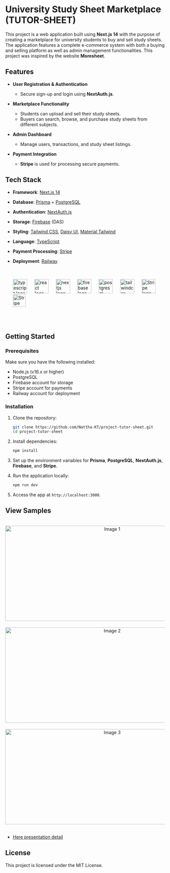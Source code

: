 # University Study Sheet Marketplace (TUTOR-SHEET)

This project is a web application built using **Next.js 14** with the purpose of creating a marketplace for university students to buy and sell study sheets. The application features a complete e-commerce system with both a buying and selling platform as well as admin management functionalities. This project was inspired by the website **Moresheet**.

## Features

- **User Registration & Authentication**
  - Secure sign-up and login using **NextAuth.js**.
- **Marketplace Functionality**
  - Students can upload and sell their study sheets.
  - Buyers can search, browse, and purchase study sheets from different subjects.
- **Admin Dashboard**

  - Manage users, transactions, and study sheet listings.

- **Payment Integration**
  - **Stripe** is used for processing secure payments.

## Tech Stack

- **Framework**: [Next.js 14](https://nextjs.org/)
- **Database**: [Prisma](https://www.prisma.io/) + [PostgreSQL](https://www.postgresql.org/)
- **Authentication**: [NextAuth.js](https://next-auth.js.org/)
- **Storage**: [Firebase](https://firebase.google.com/) (DAS)
- **Styling**: [Tailwind CSS](https://tailwindcss.com/), [Daisy UI](https://daisyui.com/), [Material Tailwind](https://www.material-tailwind.com/)
- **Language**: [TypeScript](https://www.typescriptlang.org/)
- **Payment Processing**: [Stripe](https://stripe.com/)
- **Deployment**: [Railway](https://railway.app/)

    <br/>
    <br/>

  <div align="left">
    <img src="https://cdn.jsdelivr.net/gh/devicons/devicon/icons/typescript/typescript-original.svg" height="45" alt="typescript logo"  />
    <img width="15" />
    <img src="https://cdn.jsdelivr.net/gh/devicons/devicon/icons/react/react-original.svg" height="45" alt="react logo"  />
    <img width="15" />
    <img src="https://cdn.jsdelivr.net/gh/devicons/devicon/icons/nextjs/nextjs-original.svg" height="45" alt="nextjs logo"  />
    <img width="15" />
    <img src="https://cdn.jsdelivr.net/gh/devicons/devicon/icons/firebase/firebase-plain.svg" height="45" alt="firebase logo"  />
    <img width="15" />
    <img src="https://cdn.jsdelivr.net/gh/devicons/devicon/icons/postgresql/postgresql-original.svg" height="45" alt="postgresql logo"  />
    <img width="15" />
    <img src="https://upload.wikimedia.org/wikipedia/commons/d/d5/Tailwind_CSS_Logo.svg" height="45" alt="tailwindcss logo"  />
    <img width="15" />
    <img src="https://logos-world.net/wp-content/uploads/2022/12/Stripe-Emblem.png" height="45" alt="Stripe logo"  />
    <img width="15" />
    <img src="https://img.daisyui.com/images/daisyui-logo/daisyui-logotype.svg" height="40" alt="Stripe logo"  />
    <img width="15" />
  </div>

<!-- <div align="left">
  <img width="25" />
  <img src="https://img.daisyui.com/images/daisyui-logo/daisyui-logotype.svg" height="40" alt="Stripe logo"  />
  <img width="15" />
</div> -->

  <br/>
  <br/>

## Getting Started

### Prerequisites

Make sure you have the following installed:

- Node.js (v16.x or higher)
- PostgreSQL
- Firebase account for storage
- Stripe account for payments
- Railway account for deployment

### Installation

1. Clone the repository:

   ```bash
   git clone https://github.com/Nattha-KT/project-tutor-sheet.git
   cd project-tutor-sheet
   ```

2. Install dependencies:

   ```bash
   npm install
   ```

3. Set up the environment variables for **Prisma**, **PostgreSQL**, **NextAuth.js**, **Firebase**, and **Stripe**.

4. Run the application locally:

   ```bash
   npm run dev
   ```

5. Access the app at `http://localhost:3000`.

## View Samples

<br/>
 <div align="center" style="display: flex; flex-direction: column; align-items: center; gap: 20px;">
    <img src="./public/readme-show/readme-show1.png" height="300" width='660' alt="Image 1" />
    <img src="./public/readme-show/readme-show2.png" height="300" width='660' alt="Image 2" />
    <img src="./public/readme-show/readme-show3.png" height="300" width='660' alt="Image 3" />
</div>
<br/>

 
- [Here presentation detail](https://www.canva.com/design/DAF8wGmWVss/U01VXklxW8gabtddMOQ1wQ/edit?utm_content=DAF8wGmWVss&utm_campaign=designshare&utm_medium=link2&utm_source=sharebutton)

## License

This project is licensed under the MIT License.
